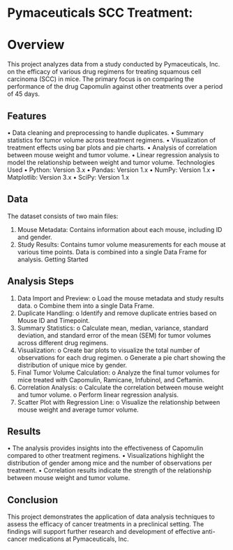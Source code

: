 # Pymaceuticals SCC Treatment:
  # Overview
This project analyzes data from a study conducted by Pymaceuticals, Inc. on the efficacy of various drug regimens for treating squamous cell carcinoma (SCC) in mice. The primary focus is on comparing the performance of the drug Capomulin against other treatments over a period of 45 days.
## Features
•	Data cleaning and preprocessing to handle duplicates.
•	Summary statistics for tumor volume across treatment regimens.
•	Visualization of treatment effects using bar plots and pie charts.
•	Analysis of correlation between mouse weight and tumor volume.
•	Linear regression analysis to model the relationship between weight and tumor volume.
Technologies Used
•	Python: Version 3.x
•	Pandas: Version 1.x
•	NumPy: Version 1.x
•	Matplotlib: Version 3.x
•	SciPy: Version 1.x
## Data
The dataset consists of two main files:
1.	Mouse Metadata: Contains information about each mouse, including ID and gender.
2.	Study Results: Contains tumor volume measurements for each mouse at various time points.
Data is combined into a single Data Frame for analysis.
Getting Started
## Analysis Steps
1.	Data Import and Preview:
o	Load the mouse metadata and study results data.
o	Combine them into a single Data Frame.
2.	Duplicate Handling:
o	Identify and remove duplicate entries based on Mouse ID and Timepoint.
3.	Summary Statistics:
o	Calculate mean, median, variance, standard deviation, and standard error of the mean (SEM) for tumor volumes across different drug regimens.
4.	Visualization:
o	Create bar plots to visualize the total number of observations for each drug regimen.
o	Generate a pie chart showing the distribution of unique mice by gender.
5.	Final Tumor Volume Calculation:
o	Analyze the final tumor volumes for mice treated with Capomulin, Ramicane, Infubinol, and Ceftamin.
6.	Correlation Analysis:
o	Calculate the correlation between mouse weight and tumor volume.
o	Perform linear regression analysis.
7.	Scatter Plot with Regression Line:
o	Visualize the relationship between mouse weight and average tumor volume.
## Results
•	The analysis provides insights into the effectiveness of Capomulin compared to other treatment regimens.
•	Visualizations highlight the distribution of gender among mice and the number of observations per treatment.
•	Correlation results indicate the strength of the relationship between mouse weight and tumor volume.
## Conclusion
This project demonstrates the application of data analysis techniques to assess the efficacy of cancer treatments in a preclinical setting. The findings will support further research and development of effective anti-cancer medications at Pymaceuticals, Inc.

